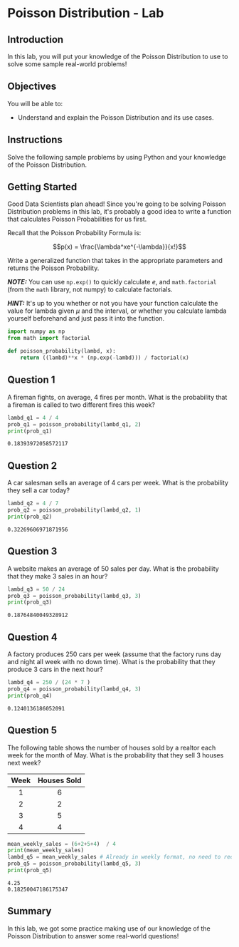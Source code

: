 
# Poisson Distribution - Lab

## Introduction

In this lab, you will put your knowledge of the Poisson Distribution to use to solve some sample real-world problems!

## Objectives

You will be able to:

* Understand and explain the Poisson Distribution and its use cases.


## Instructions

Solve the following sample problems by using Python and your knowledge of the Poisson Distribution.

## Getting Started

Good Data Scientists plan ahead! Since you're going to be solving Poisson Distribution problems in this lab, it's probably a good idea to write a function that calculates Poisson Probabilities for us first. 

Recall that the Poisson Probability Formula is:

$$p(x) = \frac{\lambda^xe^{-\lambda}}{x!}$$

Write a generalized function that takes in the appropriate parameters and returns the Poisson Probability.

**_NOTE:_**  You can use `np.exp()` to quickly calculate $e$, and `math.factorial` (from the `math` library, not numpy) to calculate factorials. 

**_HINT:_** It's up to you whether or not you have your function calculate the value for lambda given $\mu$ and the interval, or whether you calculate lambda yourself beforehand and just pass it into the function. 


```python
import numpy as np
from math import factorial
```


```python
def poisson_probability(lambd, x):
    return ((lambd)**x * (np.exp(-lambd))) / factorial(x)
```

## Question 1

A fireman fights, on average, 4 fires per month. What is the probability that a fireman is called to two different fires this week?


```python
lambd_q1 = 4 / 4
prob_q1 = poisson_probability(lambd_q1, 2)
print(prob_q1)
```

    0.18393972058572117


## Question 2

A car salesman sells an average of 4 cars per week.  What is the probability they sell a car today?


```python
lambd_q2 = 4 / 7
prob_q2 = poisson_probability(lambd_q2, 1)
print(prob_q2)
```

    0.32269606971871956


## Question 3

A website makes an average of 50 sales per day.  What is the probability that they make 3 sales in an hour? 


```python
lambd_q3 = 50 / 24
prob_q3 = poisson_probability(lambd_q3, 3)
print(prob_q3)
```

    0.18764840049328912


## Question 4

A factory produces 250 cars per week (assume that the factory runs day and night all week with no down time). What is the probability that they produce 3 cars in the next hour?


```python
lambd_q4 = 250 / (24 * 7 )
prob_q4 = poisson_probability(lambd_q4, 3)
print(prob_q4) 
```

    0.1240136186052091


## Question 5

The following table shows the number of houses sold by a realtor each week for the month of May. What is the probability that they sell 3 houses next week?

| Week | Houses Sold |
|:----:|:-----------:|
|   1  |      6      |
|   2  |      2      |
|   3  |      5      |
|   4  |      4      |


```python
mean_weekly_sales = (6+2+5+4)  / 4 
print(mean_weekly_sales)
lambd_q5 = mean_weekly_sales # Already in weekly format, no need to reduce further
prob_q5 = poisson_probability(lambd_q5, 3)
print(prob_q5)
```

    4.25
    0.18250047186175347


## Summary

In this lab, we got some practice making use of our knowledge of the Poisson Distribution to answer some real-world questions!
